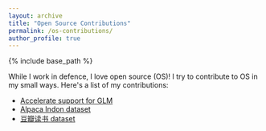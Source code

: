 ```yaml
---
layout: archive
title: "Open Source Contributions"
permalink: /os-contributions/
author_profile: true
---
```


{% include base_path %}

While I work in defence, I love open source (OS)! I try to contribute to OS in my small ways. Here's a list of my contributions:

- [Accelerate support for GLM](https://huggingface.co/THUDM/glm-10b-chinese/discussions/2)
- [Alpaca Indon dataset](https://huggingface.co/datasets/larrylawl/alpaca-cleaned-indon)
- [豆瓣读书 dataset](https://huggingface.co/datasets/larrylawl/douban-dushu)
